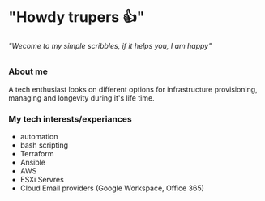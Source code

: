 # "Howdy trupers 👍"
###### "Wecome to my simple scribbles, if it helps you, I am happy"

### About me

A tech enthusiast looks on different options for infrastructure provisioning, managing and longevity during it's life time. 

### My tech interests/experiances
- automation
- bash scripting
- Terraform
- Ansible
- AWS
- ESXi Servres
- Cloud Email providers (Google Workspace, Office 365)
